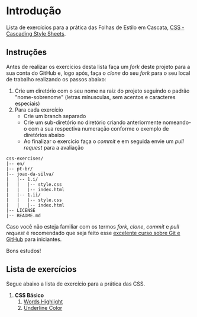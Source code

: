 # Introdução

Lista de exercícios para a prática das Folhas de Estilo em Cascata, [CSS - Cascading Style Sheets](https://developer.mozilla.org/en-US/docs/Web/CSS).

## Instruções

Antes de realizar os exercícios desta lista faça um *fork* deste projeto para a sua conta do GitHub e, logo após, faça
o *clone* do seu *fork* para o seu local de trabalho realizando os passos abaixo:

1. Crie um diretório com o seu nome na raiz do projeto seguindo o padrão "nome-sobrenome" (letras mínusculas, sem acentos e caracteres especiais)
1. Para cada exercício 
    - Crie um branch separado
    - Crie um sub-diretório no diretório criando anteriormente nomeando-o com a sua respectiva numeração conforme o exemplo de diretórios abaixo
    - Ao finalizar o exercício faça o *commit* e em seguida envie um *pull request* para a avaliação

```
css-exercises/
|-- en/
|-- pt-br/
|-- joao-da-silva/
|   |-- 1.i/
|   |   |-- style.css
|   |   |-- index.html
|   |-- 1.ii/
|   |   |-- style.css
|   |   |-- index.html
|-- LICENSE
|-- README.md
```

Caso você não esteja familiar com os termos *fork*, *clone*, *commit* e *pull request* é recomendado que seja feito esse 
[excelente curso sobre Git e GitHub](http://willianjusten.teachable.com/p/git-e-github-para-iniciantes) para iniciantes.

Bons estudos!

## Lista de exercícios

Segue abaixo a lista de exercício para a prática das CSS.

1. **CSS Básico**
    1. [Words Highlight](1.i/README.md)
    1. [Underline Color](1.ii/README.md)
